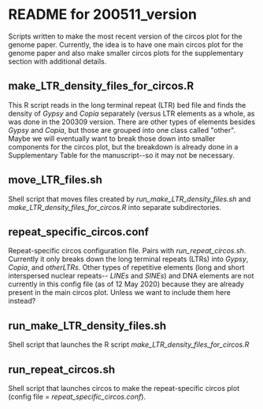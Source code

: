 # README for 200511_version
Scripts written to make the most recent version of the circos plot for the genome paper. Currently, the idea is to have one main circos plot for the genome paper and also make smaller circos plots for the supplementary section with additional details.

## make_LTR_density_files_for_circos.R
This R script reads in the long terminal repeat (LTR) bed file and finds the density of _Gypsy_ and _Copia_ separately (versus LTR elements as a whole, as was done in the 200309 version. There are other types of elements besides _Gypsy_ and _Copia_, but those are grouped into one class called "other". Maybe we will eventually want to break those down into smaller components for the circos plot, but the breakdown is already done in a Supplementary Table for the manuscript--so it may not be necessary.
	
## move_LTR_files.sh
Shell script that moves files created by _run_make_LTR_density_files.sh_ and _make_LTR_density_files_for_circos.R_ into separate subdirectories.

## repeat_specific_circos.conf
Repeat-specific circos configuration file. Pairs with _run_repeat_circos.sh_. Currently it only breaks down the long terminal repeats (LTRs) into _Gypsy_, _Copia_, and _otherLTRs_. Other types of repetitive elements (long and short interspersed nuclear repeats-- _LINEs_ and _SINEs_) and DNA elements are not currently in this config file (as of 12 May 2020) because they are already present in the main circos plot. Unless we want to include them here instead?

## run_make_LTR_density_files.sh
Shell script that launches the R script _make_LTR_density_files_for_circos.R_

## run_repeat_circos.sh
Shell script that launches circos to make the repeat-specific circos plot (config file = _repeat_specific_circos.conf_).

